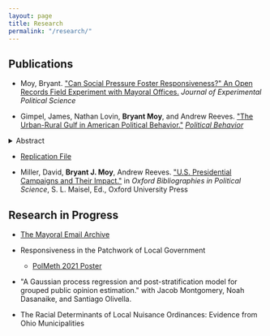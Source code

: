 ```yaml
---
layout: page
title: Research
permalink: "/research/"
---
```

## Publications
* Moy, Bryant. ["Can Social Pressure Foster Responsiveness?" An Open Records Field Experiment with Mayoral Offices.](https://www.cambridge.org/core/journals/journal-of-experimental-political-science/article/can-social-pressure-foster-responsiveness-an-open-records-field-experiment-with-mayoral-offices/514BD7EBF8449FA868D995A599EABCC8) *Journal of Experimental Political Science*

* Gimpel, James, Nathan Lovin, **Bryant Moy**, and Andrew Reeves. ["The Urban-Rural Gulf in American Political Behavior."](https://bryantjmoy.github.io/assets/urbanrural.pdf) [*Political Behavior*](https://link.springer.com/article/10.1007/s11109-020-09601-w)
 <details>
<summary>Abstract</summary>
Abstract
</details>

  * [Replication File](https://dataverse.harvard.edu/dataset.xhtml?persistentId=doi:10.7910/DVN/IYBIUP)
  &nbsp;
  
* Miller, David, **Bryant J. Moy**, Andrew Reeves. ["U.S. Presidential Campaigns and Their Impact."](http://www.oxfordbibliographies.com/view/document/obo-9780199756223/obo-9780199756223-0156.xml) in *Oxford Bibliographies in Political Science*, S. L. Maisel, Ed., Oxford University Press

<!-- +## Invited to Revise and Resubmit or Under Review+ -->
<!-- +## Revise and Resubmit or Under Review+ -->
<!-- * [Can Social Pressure Foster Responsiveness?](Projects/SocialPressureMayors.md) An Open Records Field Experiment with Mayoral Offices *(Invited to Revise and Resubmit)*+ -->

<!-- +### Working Papers#*+ -->
<!-- +##* Hacker, Hans, Lisa Bohn, and **Bryant Moy**. "A Grave Responsibility": *Twelve Angry Men*, Critical Thinking, and Cross-Disciplinary Learning Communities + -->

<!-- +##** Rickert, Patrick, Nicholas W. Waterbury, and **Bryant J. Moy**.
[Changing Principals: Committee Chair Effectiveness in a Partisan Congress](https://bryantjmoy.github.io/assets/APSA2019RickertWaterburyMoy.pdf)+ -->

## Research in Progress

* [The Mayoral Email Archive](https://bryantjmoy.github.io/Projects/Mayoral_Email_Archive)

* Responsiveness in the Patchwork of Local Government
  * [PolMeth 2021 Poster](https://bryantjmoy.github.io/assets/Moy_PolMeth_2021.pdf)
  &nbsp;

* "A Gaussian process regression and post-stratification model for grouped public opinion estimation." with Jacob Montgomery, Noah Dasanaike, and Santiago Olivella.

* The Racial Determinants of Local Nuisance Ordinances: Evidence from Ohio Municipalities

<!-- +* The Fox News Effect on Uninformed and Misinformed Responses: Assessing the Variability in Political Knowledge+ -->

<!-- +* Comparing Criteria for Confounder Selection+ -->


